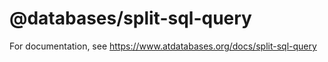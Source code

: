 # @databases/split-sql-query

For documentation, see https://www.atdatabases.org/docs/split-sql-query